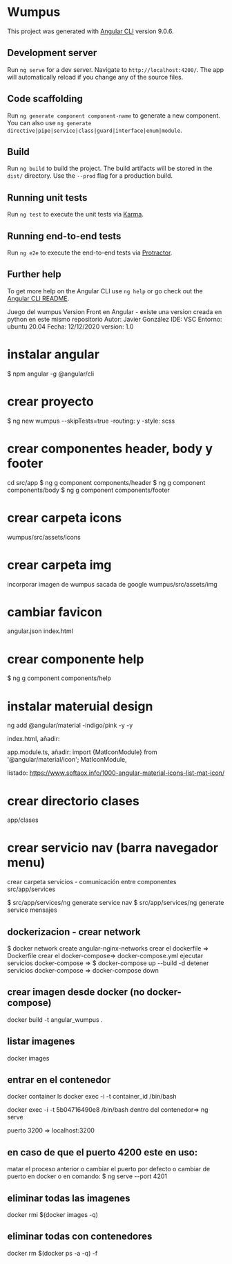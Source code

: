 # Wumpus

This project was generated with [Angular CLI](https://github.com/angular/angular-cli) version 9.0.6.

## Development server

Run `ng serve` for a dev server. Navigate to `http://localhost:4200/`. The app will automatically reload if you change any of the source files.

## Code scaffolding

Run `ng generate component component-name` to generate a new component. You can also use `ng generate directive|pipe|service|class|guard|interface|enum|module`.

## Build

Run `ng build` to build the project. The build artifacts will be stored in the `dist/` directory. Use the `--prod` flag for a production build.

## Running unit tests

Run `ng test` to execute the unit tests via [Karma](https://karma-runner.github.io).

## Running end-to-end tests

Run `ng e2e` to execute the end-to-end tests via [Protractor](http://www.protractortest.org/).

## Further help

To get more help on the Angular CLI use `ng help` or go check out the [Angular CLI README](https://github.com/angular/angular-cli/blob/master/README.md).

Juego del wumpus
Version Front en Angular - existe una version creada en python en este mismo repositorio
Autor: Javier González
IDE: VSC
Entorno: ubuntu 20.04
Fecha: 12/12/2020
version: 1.0

# instalar angular
$ npm angular -g @angular/cli

#  crear proyecto
$ ng new wumpus --skipTests=true
-routing: y
-style: scss

#  crear componentes header, body y footer
cd src/app
$ ng g component components/header
$ ng g component components/body
$ ng g component components/footer

# crear carpeta icons
wumpus/src/assets/icons

# crear carpeta img
incorporar imagen de wumpus sacada de google
wumpus/src/assets/img

# cambiar favicon
angular.json
index.html

# crear componente help
$ ng g component components/help

# instalar materuial design
ng add @angular/material
-indigo/pink
-y
-y

index.html, añadir:
 <link href=”https://fonts.googleapis.com/icon?family=Material+Icons” rel=”stylesheet”>  

app.module.ts, añadir:
import {MatIconModule} from '@angular/material/icon';
MatIconModule,

listado:
https://www.softaox.info/1000-angular-material-icons-list-mat-icon/

# crear directorio clases
app/clases

# crear servicio nav (barra navegador menu)
crear carpeta servicios - comunicación entre componentes
src/app/services

$ src/app/services/ng generate service nav
$ src/app/services/ng generate service mensajes


dockerizacion - crear network
-------------------------------------
$ docker network create angular-nginx-networks
crear el dockerfile => Dockerfile
crear el docker-compose=>  docker-compose.yml
ejecutar servicios docker-compose => $ docker-compose up --build -d 
detener servicios docker-compose => docker-compose down

crear imagen desde docker (no docker-compose)
------------------------------------------------
docker build -t angular_wumpus .

listar imagenes
----------------
docker images

entrar en el contenedor
----------------------------
docker container ls
docker exec -i -t container_id /bin/bash

docker exec -i -t 5b04716490e8 /bin/bash
dentro del contenedor=> ng serve

puerto 3200 => localhost:3200

en caso de que el puerto 4200 este en uso:
----------------------------------------------
matar el proceso anterior o cambiar el puerto por defecto o cambiar de puerto en docker o en comando:
$ ng serve --port 4201

eliminar todas las imagenes
-----------------------------
docker rmi $(docker images -q) 

eliminar todas con contenedores
--------------------------------
docker rm $(docker ps -a -q) -f


